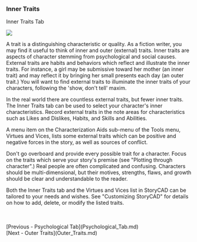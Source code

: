 ### Inner Traits ###
Inner Traits Tab

![](Character-Inner-Traits-Tab.png)

A trait is a distinguishing characteristic or quality.  As a fiction writer, you may find it useful to think of inner and outer (external) traits.  Inner traits are aspects of  character stemming from psychological and social causes.  External traits are habits and behaviors which reflect and illustrate the inner traits.  For instance, a girl may be submissive toward her mother (an inner trait) and may reflect it by bringing her small presents each day (an outer trait.)  You will want to find external traits to illuminate the inner traits of your characters, following the 'show, don't tell' maxim.

In the real world there are countless external traits, but fewer inner traits.  The Inner Traits tab can be used to select your character's inner characteristics.  Record external traits in the note areas for characteristics such as Likes and Dislikes,  Habits, and Skills and Abilities.

A menu item on the Characterization Aids sub-menu of the Tools menu,  Virtues and Vices, lists some external traits which can be positive and negative forces in the story, as well as sources of conflict.

Don't go overboard and provide every possible trait for a character.  Focus on the traits which serve your story's premise (see "Plotting through character".)  Real people are often  complicated and confusing.  Characters should be multi-dimensional, but their motives, strengths, flaws, and growth should be clear and understandable to the reader.

Both the Inner Traits tab and the Virtues and Vices list in StoryCAD can be tailored to your needs and wishes.  See "Customizing StoryCAD" for details on how to add, delete, or modify the listed traits.

 <br/>
 <br/>
[Previous - Psychological Tab](Psychological_Tab.md) <br/>
[Next - Outer Traits](Outer_Traits.md) <br/>
